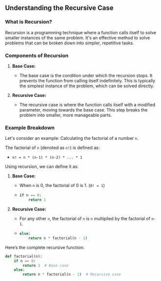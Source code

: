 ## Understanding the Recursive Case

### What is Recursion?

Recursion is a programming technique where a function calls itself to solve smaller instances of the same problem. It's an effective method to solve problems that can be broken down into simpler, repetitive tasks.

### Components of Recursion

1. **Base Case:**
   - The base case is the condition under which the recursion stops. It prevents the function from calling itself indefinitely. This is typically the simplest instance of the problem, which can be solved directly.

2. **Recursive Case:**
   - The recursive case is where the function calls itself with a modified parameter, moving towards the base case. This step breaks the problem into smaller, more manageable parts.

### Example Breakdown

Let's consider an example: Calculating the factorial of a number `n`.

The factorial of `n` (denoted as `n!`) is defined as:

- `n! = n * (n-1) * (n-2) * ... * 1`

Using recursion, we can define it as:

1. **Base Case:**
   - When `n` is 0, the factorial of 0 is 1. (`0! = 1`)
   - ```python
     if n == 0:
         return 1
     ```

2. **Recursive Case:**
   - For any other `n`, the factorial of `n` is `n` multiplied by the factorial of `n-1`.
   - ```python
     else:
         return n * factorial(n - 1)
     ```

Here’s the complete recursive function:

```python
def factorial(n):
    if n == 0:
        return 1  # Base case
    else:
        return n * factorial(n - 1)  # Recursive case
```